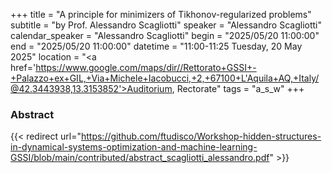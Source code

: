 +++
title = "A principle for minimizers of Tikhonov-regularized problems"
subtitle = "by Prof. Alessandro Scagliotti"
speaker = "Alessandro Scagliotti"
calendar_speaker = "Alessandro Scagliotti"
begin = "2025/05/20  11:00:00"
end = "2025/05/20  11:00:00"
datetime = "11:00-11:25 Tuesday, 20 May 2025"
location = "<a href='https://www.google.com/maps/dir//Rettorato+GSSI+-+Palazzo+ex+GIL,+Via+Michele+Iacobucci,+2,+67100+L'Aquila+AQ,+Italy/@42.3443938,13.3153852'>Auditorium, Rectorate</a>"
tags = "a_s_w"
+++

### Abstract
{{< redirect url="https://github.com/ftudisco/Workshop-hidden-structures-in-dynamical-systems-optimization-and-machine-learning-GSSI/blob/main/contributed/abstract_scagliotti_alessandro.pdf" >}}
